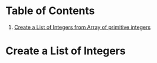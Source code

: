 # Table of Contents
1. [Create a List of Integers from Array of primitive integers](#example)

# Create a List of Integers   <a name="example"></a>
